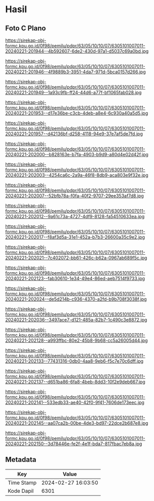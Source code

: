 # Hasil

## Foto C Plano

https://sirekap-obj-formc.kpu.go.id/0f98/pemilu/pdpr/63/05/10/10/07/6305101007011-20240221-201944--4b592607-6de2-430d-97a1-d5037c69a0bd.jpg

https://sirekap-obj-formc.kpu.go.id/0f98/pemilu/pdpr/63/05/10/10/07/6305101007011-20240221-201946--4f9889b3-3951-4da7-971d-5bca0157d266.jpg

https://sirekap-obj-formc.kpu.go.id/0f98/pemilu/pdpr/63/05/10/10/07/6305101007011-20240221-201949--1a93c9fb-ff24-44d6-a77f-bf1065fab028.jpg

https://sirekap-obj-formc.kpu.go.id/0f98/pemilu/pdpr/63/05/10/10/07/6305101007011-20240221-201953--d17e36be-c3cb-4deb-a8e4-6c930a40a5d5.jpg

https://sirekap-obj-formc.kpu.go.id/0f98/pemilu/pdpr/63/05/10/10/07/6305101007011-20240221-201957--d42136bf-d258-4118-94e9-37e7af5de7fd.jpg

https://sirekap-obj-formc.kpu.go.id/0f98/pemilu/pdpr/63/05/10/10/07/6305101007011-20240221-202000--b828163e-b7fa-4903-b9d9-a80d4e02d42f.jpg

https://sirekap-obj-formc.kpu.go.id/0f98/pemilu/pdpr/63/05/10/10/07/6305101007011-20240221-202003--4254ca6c-2a9a-46f8-8db9-aca803e9f32e.jpg

https://sirekap-obj-formc.kpu.go.id/0f98/pemilu/pdpr/63/05/10/10/07/6305101007011-20240221-202007--52bfb78a-f0fa-40f2-9707-29ee353af7d8.jpg

https://sirekap-obj-formc.kpu.go.id/0f98/pemilu/pdpr/63/05/10/10/07/6305101007011-20240221-202012--9a61c73a-4727-4df9-8128-fa54510633ea.jpg

https://sirekap-obj-formc.kpu.go.id/0f98/pemilu/pdpr/63/05/10/10/07/6305101007011-20240221-202017--f8af3d5a-31e1-452a-b7b3-26600a35c9e2.jpg

https://sirekap-obj-formc.kpu.go.id/0f98/pemilu/pdpr/63/05/10/10/07/6305101007011-20240221-202021--7c402072-bb61-426c-b62a-0967ab689f5c.jpg

https://sirekap-obj-formc.kpu.go.id/0f98/pemilu/pdpr/63/05/10/10/07/6305101007011-20240221-202123--fab30610-1e34-49e4-86ed-aeb7514f9733.jpg

https://sirekap-obj-formc.kpu.go.id/0f98/pemilu/pdpr/63/05/10/10/07/6305101007011-20240221-202024--de5d214b-c936-4370-a2fd-b9b708f3038f.jpg

https://sirekap-obj-formc.kpu.go.id/0f98/pemilu/pdpr/63/05/10/10/07/6305101007011-20240221-202036--3497ace7-d121-485a-82b7-1c490c3e8872.jpg

https://sirekap-obj-formc.kpu.go.id/0f98/pemilu/pdpr/63/05/10/10/07/6305101007011-20240221-202128--a993ffbc-80e2-45b8-9b68-cc5a26005d44.jpg

https://sirekap-obj-formc.kpu.go.id/0f98/pemilu/pdpr/63/05/10/10/07/6305101007011-20240221-202133--77431316-0db0-4aa8-9eb6-f5c7e70c6dff.jpg

https://sirekap-obj-formc.kpu.go.id/0f98/pemilu/pdpr/63/05/10/10/07/6305101007011-20240221-202137--d651ba86-6fa8-4beb-8dd3-10f2e9deb667.jpg

https://sirekap-obj-formc.kpu.go.id/0f98/pemilu/pdpr/63/05/10/10/07/6305101007011-20240221-202141--533edb33-ae40-42f0-9f41-7606de173eec.jpg

https://sirekap-obj-formc.kpu.go.id/0f98/pemilu/pdpr/63/05/10/10/07/6305101007011-20240221-202145--aa07ca2b-00be-4de3-bd97-22dce2b687e8.jpg

https://sirekap-obj-formc.kpu.go.id/0f98/pemilu/pdpr/63/05/10/10/07/6305101007011-20240221-202150--3d78446e-fe2f-4e1f-bda7-817fbac7eb8a.jpg


## Metadata

| Key        | Value               |
| ---------- | ------------------- |
| Time Stamp | 2024-02-27 16:03:50 |
| Kode Dapil | 6301                |



